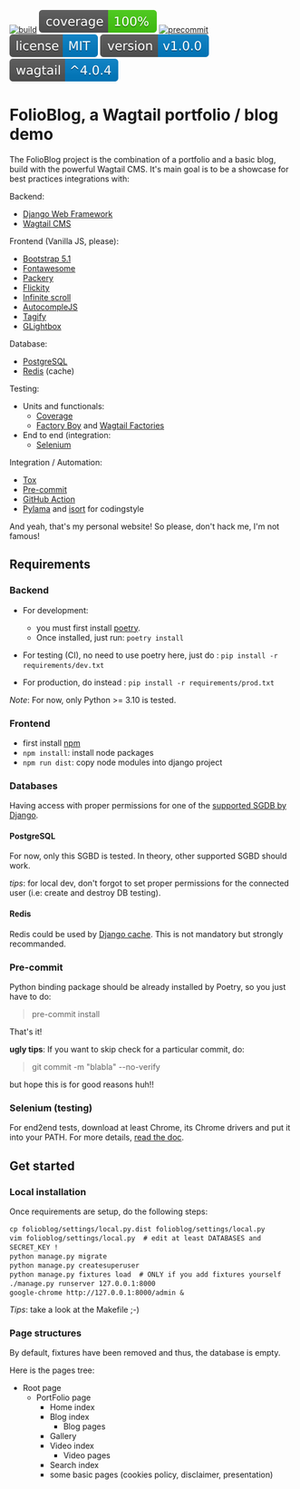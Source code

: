 [![build](https://github.com/ychab/wagtail_folioblog/actions/workflows/build.yaml/badge.svg)](https://github.com/ychab/wagtail_folioblog/actions/workflows/build.yaml)
[![coverage](https://raw.githubusercontent.com/ychab/wagtail_folioblog/badges/.badges/main/coverage.svg)](https://github.com/ychab/wagtail_folioblog/actions/workflows/coverage.yaml)
[![precommit](https://github.com/ychab/wagtail_folioblog/actions/workflows/precommit.yaml/badge.svg)](https://github.com/ychab/wagtail_folioblog/actions/workflows/precommit.yaml)
![licence](https://raw.githubusercontent.com/ychab/wagtail_folioblog/badges/.badges/main/poetry-license.svg)
![folioblog version](https://raw.githubusercontent.com/ychab/wagtail_folioblog/badges/.badges/main/poetry-version.svg)
![wagtail version](https://raw.githubusercontent.com/ychab/wagtail_folioblog/badges/.badges/main/poetry-wagtail-version.svg)

# FolioBlog, a Wagtail portfolio / blog demo

The FolioBlog project is the combination of a portfolio and a basic blog, build
with the powerful Wagtail CMS. It's main goal is to be a showcase for best
practices integrations with:

Backend:
* [Django Web Framework](https://www.djangoproject.com/)
* [Wagtail CMS](https://wagtail.org/)

Frontend (Vanilla JS, please):
* [Bootstrap 5.1](https://getbootstrap.com/docs/5.1/)
* [Fontawesome](https://fontawesome.com/)
* [Packery](https://packery.metafizzy.co/)
* [Flickity](https://flickity.metafizzy.co/)
* [Infinite scroll](https://infinite-scroll.com/)
* [AutocompleJS](https://tarekraafat.github.io/autoComplete.js/)
* [Tagify](https://yaireo.github.io/tagify/)
* [GLightbox](https://biati-digital.github.io/glightbox/)

Database:
* [PostgreSQL](https://www.postgresql.org/)
* [Redis](https://redis.com/) (cache)

Testing:
* Units and functionals:
  * [Coverage](https://coverage.readthedocs.io/en/latest/)
  * [Factory Boy](https://factoryboy.readthedocs.io/en/latest/) and [Wagtail Factories](https://wagtail-factories.readthedocs.io/en/latest/)
* End to end (integration:
  * [Selenium](https://www.selenium.dev/)

Integration / Automation:
* [Tox](https://tox.wiki/en/latest/)
* [Pre-commit](https://pre-commit.com/)
* [GitHub Action](https://github.com/features/actions)
* [Pylama](https://github.com/klen/pylama) and [isort](https://pycqa.github.io/isort/) for codingstyle

And yeah, that's my personal website! So please, don't hack me, I'm not famous!

## Requirements

### Backend

* For development:
  * you must first install [poetry](https://python-poetry.org/docs/#installation).
  * Once installed, just run: `poetry install`

* For testing (CI), no need to use poetry here, just do : `pip install -r requirements/dev.txt`

* For production, do instead : `pip install -r requirements/prod.txt`

*Note*: For now, only Python >= 3.10 is tested.

### Frontend

* first install [npm](https://docs.npmjs.com/downloading-and-installing-node-js-and-npm)
* `npm install`: install node packages
* `npm run dist`: copy node modules into django project

### Databases

Having access with proper permissions for one of the [supported SGDB by Django](https://docs.djangoproject.com/en/dev/ref/databases/).

#### PostgreSQL

For now, only this SGBD is tested. In theory, other supported SGBD should work.

*tips*: for local dev, don't forgot to set proper permissions for the connected
user (i.e: create and destroy DB testing).

#### Redis

Redis could be used by [Django cache](https://docs.djangoproject.com/en/dev/topics/cache/).
This is not mandatory but strongly recommanded.

### Pre-commit

Python binding package should be already installed by Poetry, so you just have
to do:
> pre-commit install

That's it!

**ugly tips**: If you want to skip check for a particular commit, do:
> git commit -m "blabla" --no-verify

but hope this is for good reasons huh!!

### Selenium (testing)

For end2end tests, download at least Chrome, its Chrome drivers and put it into
your PATH. For more details, [read the doc](https://selenium-python.readthedocs.io/installation.html#drivers).

## Get started

### Local installation

Once requirements are setup, do the following steps:
````
cp folioblog/settings/local.py.dist folioblog/settings/local.py
vim folioblog/settings/local.py  # edit at least DATABASES and SECRET_KEY !
python manage.py migrate
python manage.py createsuperuser
python manage.py fixtures load  # ONLY if you add fixtures yourself
./manage.py runserver 127.0.0.1:8000
google-chrome http://127.0.0.1:8000/admin &
````

*Tips*: take a look at the Makefile ;-)

### Page structures

By default, fixtures have been removed and thus, the database is empty.

Here is the pages tree:
* Root page
  * PortFolio page
    * Home index
    * Blog index
      * Blog pages
    * Gallery
    * Video index
      * Video pages
    * Search index
    * some basic pages (cookies policy, disclaimer, presentation)
